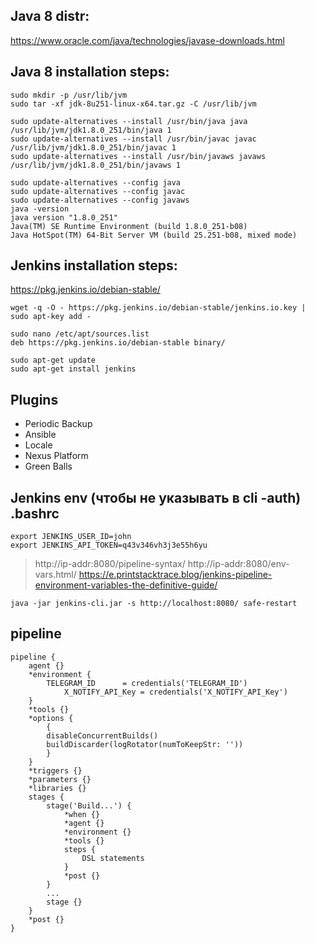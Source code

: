 ## Java 8 distr:
https://www.oracle.com/java/technologies/javase-downloads.html

## Java 8 installation steps:
```
sudo mkdir -p /usr/lib/jvm
sudo tar -xf jdk-8u251-linux-x64.tar.gz -C /usr/lib/jvm

sudo update-alternatives --install /usr/bin/java java /usr/lib/jvm/jdk1.8.0_251/bin/java 1
sudo update-alternatives --install /usr/bin/javac javac /usr/lib/jvm/jdk1.8.0_251/bin/javac 1
sudo update-alternatives --install /usr/bin/javaws javaws /usr/lib/jvm/jdk1.8.0_251/bin/javaws 1

sudo update-alternatives --config java
sudo update-alternatives --config javac
sudo update-alternatives --config javaws
java -version
java version "1.8.0_251"
Java(TM) SE Runtime Environment (build 1.8.0_251-b08)
Java HotSpot(TM) 64-Bit Server VM (build 25.251-b08, mixed mode)
```
## Jenkins installation steps:
https://pkg.jenkins.io/debian-stable/
```
wget -q -O - https://pkg.jenkins.io/debian-stable/jenkins.io.key | sudo apt-key add -

sudo nano /etc/apt/sources.list
deb https://pkg.jenkins.io/debian-stable binary/

sudo apt-get update
sudo apt-get install jenkins
```
## Plugins
* Periodic Backup
* Ansible
* Locale
* Nexus Platform
* Green Balls

## Jenkins env (чтобы не указывать в cli -auth) .bashrc
```
export JENKINS_USER_ID=john
export JENKINS_API_TOKEN=q43v346vh3j3e55h6yu
```
> http://ip-addr:8080/pipeline-syntax/
> http://ip-addr:8080/env-vars.html/
> https://e.printstacktrace.blog/jenkins-pipeline-environment-variables-the-definitive-guide/
```
java -jar jenkins-cli.jar -s http://localhost:8080/ safe-restart
```
## pipeline
```
pipeline {
	agent {}
	*environment {
		TELEGRAM_ID      = credentials('TELEGRAM_ID')
        	X_NOTIFY_API_Key = credentials('X_NOTIFY_API_Key')
	}
	*tools {}
	*options {
		{
		disableConcurrentBuilds()
		buildDiscarder(logRotator(numToKeepStr: ''))
		}
	}
	*triggers {}
	*parameters {}
	*libraries {}
	stages {
		stage('Build...') {
			*when {}
			*agent {}
			*environment {}
			*tools {}
			steps {
				DSL statements
			}
			*post {}
		}
		...
		stage {}
	}
	*post {}
}
```
